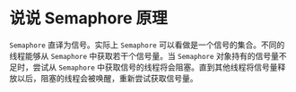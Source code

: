 # 说说 Semaphore 原理
`Semaphore` 直译为信号。实际上 `Semaphore` 可以看做是一个信号的集合。不同的线程能够从 `Semaphore` 中获取若干个信号量。当 `Semaphore` 对象持有的信号量不足时，尝试从 `Semaphore` 中获取信号的线程将会阻塞。直到其他线程将信号量释放以后，阻塞的线程会被唤醒，重新尝试获取信号量。